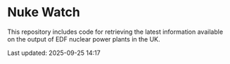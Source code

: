 # Nuke Watch

This repository includes code for retrieving the latest information available on the output of EDF nuclear power plants in the UK.

Last updated: 2025-09-25 14:17